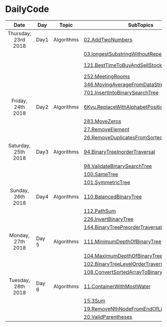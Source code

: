 # DailyCode

| Date                | Day   | Topic      | SubTopics                                                                                                                                                                                             | Source   | Tags                         |
| :-----------------: | ----- | ---------- | ----------------------------------------------------------------------------------------------------------------------------------------------------------------------------------------------------- | -------- | ---------------------------- |
| Thursday, 23rd 2018 | Day1  | Algorithms | [02.AddTwoNumbers](https://github.com/suyashchopra19/DailyCode/blob/master/AlgorithmsAndDataStructure/Algo/Leetcode/02.AddTwoNumbers-DONE.js)                                                         | LeetCode |                              |
|                     |       |            | [03.longestSubstringWithoutRepeatedCharacters](https://github.com/suyashchopra19/DailyCode/blob/master/AlgorithmsAndDataStructure/Algo/Leetcode/03.longestSubstringWithoutRepeatedCharacters-DONE.js) | LeetCode | [HashTable] [String]         |
|                     |       |            | [121.BestTimeToBuyAndSellStock](https://github.com/suyashchopra19/DailyCode/blob/master/AlgorithmsAndDataStructure/Algo/Leetcode/121.BestTimeToBuyAndSellStock-DONE.js)                               | LeetCode | [Array] [DynamicProgramming] |
|                     |       |            | [252.MeetingRooms](https://github.com/suyashchopra19/DailyCode/blob/master/AlgorithmsAndDataStructure/Algo/Leetcode/121.BestTimeToBuyAndSellStock-DONE.js)                                            | LeetCode | [Sort]                       |
|                     |       |            | [346.MovingAverageFromDataStream](https://github.com/suyashchopra19/DailyCode/blob/master/AlgorithmsAndDataStructure/Algo/Leetcode/346.MovingAverageFromDataStream-DONE.js)                           | LeetCode |                              |
|                     |       |            | [701.InsertIntoBinarySearchTree](https://github.com/suyashchopra19/DailyCode/blob/master/AlgorithmsAndDataStructure/Algo/Leetcode/701.InsertIntoBinarySearchTree-DONE.js)                             | LeetCode | [Trees]                      |
| Friday, 24th 2018   | Day2  | Algorithms | [6Kyu.ReplaceWithAlphabetPosition]()                                                                                                                                                                  | CodeWars |                              |
|                     |       |            | [283.MoveZeros]()                                                                                                                                                                                     | LeetCode | [Array]                      |
|                     |       |            | [27.RemoveElement]()                                                                                                                                                                                  | LeetCode | [Array]                      |
|                     |       |            | [26.RemoveDuplicatesFromSortedArray]()                                                                                                                                                                | LeetCode | [Array]                      |
| Saturday, 25th 2018 | Day3  | Algorithms | [94.BinaryTreeInorderTraversal]()                                                                                                                                                                     | LeetCode | [Trees]                      |
|                     |       |            | [98.ValidateBinarySearchTree]()                                                                                                                                                                       | LeetCode | [Trees]                      |
|                     |       |            | [100.SameTree]()                                                                                                                                                                                      | LeetCode | [Trees]                      |
|                     |       |            | [101.SymmetricTree]()                                                                                                                                                                                 | LeetCode | [Trees]                      |
| Sunday, 26th 2018   | Day4  | Algorithms | [110.BalancedBinaryTree]()                                                                                                                                                                            | LeetCode | [Trees]                      |
|                     |       |            | [112.PathSum]()                                                                                                                                                                                       | LeetCode | [Trees]                      |
|                     |       |            | [226.InvertBinaryTree]()                                                                                                                                                                              | LeetCode | [Trees]                      |
|                     |       |            | [144.BinaryTreePreorderTraversal]()                                                                                                                                                                   | LeetCode | [Trees]                      |
| Monday, 27th 2018   | Day 5 | Algorithms | [111.MinimumDepthOfBinaryTree]()                                                                                                                                                                      | LeetCode | [Trees]                      |
|                     |       |            | [104.MaximumDepthOfBinaryTree]()                                                                                                                                                                      | LeetCode | [Trees]                      |
|                     |       |            | [102.BinaryTreeLevelOrderTraversal]()                                                                                                                                                                 | LeetCode | [Trees]                      |
|                     |       |            | [108.ConvertSortedArrayToBinarySearchTree]()                                                                                                                                                          | LeetCode | [Trees]                      |
| Tuesday, 28th 2018  | Day 6 | Algorithms | [11.ContainerWithMostWater]()                                                                                                                                                                         | LeetCode | [Array]                      |
|                     |       |            | [15.3Sum]()                                                                                                                                                                                           | LeetCode | [Array]                      |
|                     |       |            | [19.RemoveNthNodeFromEndOfList]()                                                                                                                                                                     | LeetCode | [LinkedList]                 |
|                     |       |            | [20.ValidParentheses]()                                                                                                                                                                               | LeetCode | [Stack]                      |